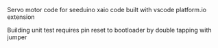 Servo motor code for seeduino xaio code built with vscode platform.io extension

Building unit test requires pin reset to bootloader by double tapping with jumper
